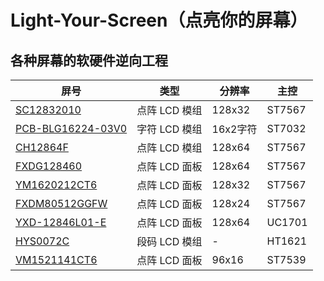 # Light-Your-Screen（点亮你的屏幕）
##  各种屏幕的软硬件逆向工程

| 屏号                                             | 类型          | 分辨率   | 主控   |
| ------------------------------------------------ | ------------- | -------- | ------ |
| [SC12832010](SC12832010/README.md)               | 点阵 LCD 模组 | 128x32   | ST7567 |
| [PCB-BLG16224-03V0](PCB-BLG16224-03V0/README.md) | 字符 LCD 模组 | 16x2字符 | ST7032 |
| [CH12864F](CH12864F/README.md)                   | 点阵 LCD 模组 | 128x64   | ST7567 |
| [FXDG128460](FXDG128460/README.md)               | 点阵 LCD 面板 | 128x64   | ST7567 |
| [YM1620212CT6](YM1620212CT6/README.md)           | 点阵 LCD 面板 | 128x32   | ST7567 |
| [FXDM80512GGFW](FXDM80512GGFW/README.md)         | 点阵 LCD 面板 | 128x24   | ST7567 |
| [YXD-12846L01-E](YXD-12846L01-E/README.md)       | 点阵 LCD 面板 | 128x64   | UC1701 |
| [HYS0072C](HYS0072C/README.md)                   | 段码 LCD 模组 | -        | HT1621 |
| [VM1521141CT6](VM1521141CT6/README.md)           | 点阵 LCD 面板 | 96x16    | ST7539 |

